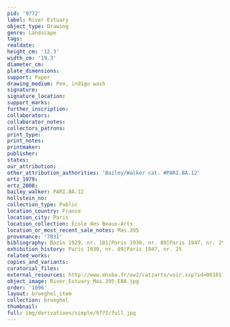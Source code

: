 ```yaml
---
pid: '9772'
label: River Estuary
object_type: Drawing
genre: Landscape
tags: 
realdate: 
height_cm: '12.3'
width_cm: '19.3'
diameter_cm: 
plate_dimensions: 
support: Paper
drawing_medium: Pen, indigo wash
signature: 
signature_location: 
support_marks: 
further_inscription: 
collaborators: 
collaborator_notes: 
collectors_patrons: 
print_type: 
print_notes: 
printmaker: 
publisher: 
states: 
our_attribution: 
other_attribution_authorities: 'Bailey/Walker cat. #PARI.BA.12'
ertz_1979: 
ertz_2008: 
bailey_walker: PARI.BA.12
hollstein_no: 
collection_type: Public
location_country: France
location_city: Paris
location_collection: École des Beaux-Arts
location_or_most_recent_sale_notes: Mas.395
provenance: '7031'
bibliography: Bazin 1929, nr. 101|Paris 1930, nr. 89|Paris 1947, nr. 25
exhibition_history: Paris 1930, nr. 89|Paris 1947, nr. 25
related_works: 
copies_and_variants: 
curatorial_files: 
external_resources: http://www.ensba.fr/ow2/catzarts/voir.xsp?id=00101-23838&qid=sdx_q3&n=11&sf=&e=
object_image: River_Estuary_Mas.395_EBA.jpg
order: '1096'
layout: brueghel_item
collection: brueghel
thumbnail: 
full: img/derivatives/simple/9772/full.jpg
---
```

